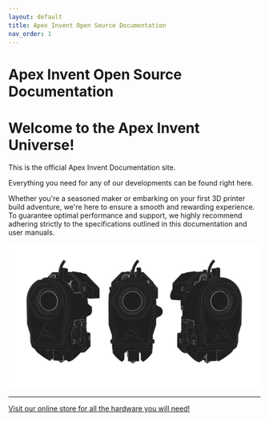 ```yaml
---
layout: default
title: Apex Invent Open Source Documentation
nav_order: 1
---
```


# Apex Invent Open Source Documentation

# Welcome to the Apex Invent Universe!

This is the official Apex Invent Documentation site. 

Everything you need for any of our developments can be found right here.

Whether you're a seasoned maker or embarking on your first 3D printer build adventure, we're here to ensure a smooth and rewarding experience. 
To guarantee optimal performance and support, we highly recommend adhering strictly to the specifications outlined in this documentation and user manuals.




![](./assets/apexflow.png)

---

[Visit our online store for all the hardware you will need!](https://apexinvent.co.za/)
